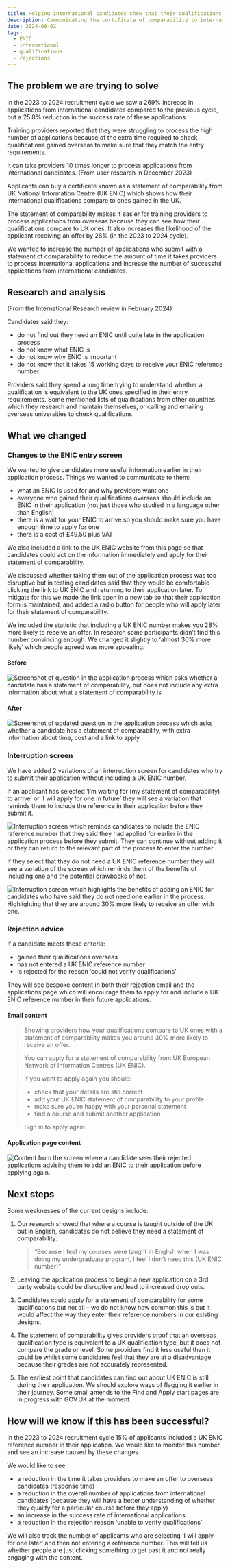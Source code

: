 ```yaml
---
title: Helping international candidates show that their qualifications are equivalent to UK ones
description: Communicating the certificate of comparability to international candidates so that they can apply for one at the right time in their application
date: 2024-09-02
tags:
  - ENIC
  - international
  - qualifications
  - rejections
---
```


## The problem we are trying to solve

In the 2023 to 2024 recruitment cycle we saw a 269% increase in applications from international candidates compared to the previous cycle, but a 25.8% reduction in the success rate of these applications.

Training providers reported that they were struggling to process the high number of applications because of the extra time required to check qualifications gained overseas to make sure that they match the entry requirements.

It can take providers 10 times longer to process applications from international candidates. (From user research in December 2023)

Applicants can buy a certificate known as a statement of comparability from UK National Information Centre (UK ENIC) which shows how their international qualifications compare to ones gained in the UK.

The statement of comparability makes it easier for training providers to process applications from overseas because they can see how their qualifications compare to UK ones. It also increases the likelihood of the applicant receiving an offer by 28% (in the 2023 to 2024 cycle).

We wanted to increase the number of applications who submit with a statement of comparability to reduce the amount of time it takes providers to process international applications and increase the number of successful applications from international candidates.

## Research and analysis

(From the International Research review in February 2024)

Candidates said they:

- do not find out they need an ENIC until quite late in the application process
- do not know what ENIC is
- do not know why ENIC is important
- do not know that it takes 15 working days to receive your ENIC reference number

Providers said they spend a long time trying to understand whether a qualification is equivalent to the UK ones specified in their entry requirements. Some mentioned lists of qualifications from other countries which they research and maintain themselves, or calling and emailing overseas universities to check qualifications.

## What we changed

### Changes to the ENIC entry screen

We wanted to give candidates more useful information earlier in their application process. Things we wanted to communicate to them:

- what an ENIC is used for and why providers want one
- everyone who gained their qualifications overseas should include an ENIC in their application (not just those who studied in a language other than English)
- there is a wait for your ENIC to arrive so you should make sure you have enough time to apply for one
- there is a cost of £49.50 plus VAT

We also included a link to the UK ENIC website from this page so that candidates could act on the information immediately and apply for their statement of comparability.

We discussed whether taking them out of the application process was too disruptive but in testing candidates said that they would be comfortable clicking the link to UK ENIC and returning to their application later. To mitigate for this we made the link open in a new tab so that their application form is maintained, and added a radio button for people who will apply later for their statement of comparability.

We included the statistic that including a UK ENIC number makes you 28% more likely to receive an offer. In research some participants didn’t find this number convincing enough. We changed it slightly to ‘almost 30% more likely’ which people agreed was more appealing.

#### Before

![Screenshot of question in the application process which asks whether a candidate has a statement of comparability, but does not include any extra information about what a statement of comparability is](/apply-for-teacher-training/communicating-enic-to-international-candidates/ENIC-question-in-apply-old.png)

#### After

![Screenshot of updated question in the application process which asks whether a candidate has a statement of comparability, with extra information about time, cost and a link to apply](/apply-for-teacher-training/communicating-enic-to-international-candidates/ENIC-question-in-apply-new.jpg)

### Interruption screen

We have added 2 variations of an interruption screen for candidates who try to submit their application without including a UK ENIC number.

If an applicant has selected ‘I’m waiting for (my statement of comparability) to arrive’ or ‘I will apply for one in future’ they will see a variation that reminds them to include the reference in their application before they submit it.

![Interruption screen which reminds candidates to include the ENIC reference number that they said they had applied for earlier in the application process before they submit. They can continue without adding it or they can return to the relevant part of the process to enter the number](/apply-for-teacher-training/communicating-enic-to-international-candidates/ENIC-interruption-screen-positive-answer.jpg)

If they select that they do not need a UK ENIC reference number they will see a variation of the screen which reminds them of the benefits of including one and the potential drawbacks of not.

![Interruption screen which highlights the benefits of adding an ENIC for candidates who have said they do not need one earlier in the process. Highlighting that they are around 30% more likely to receive an offer with one.](/apply-for-teacher-training/communicating-enic-to-international-candidates/ENIC-interruption-dont-want.jpg)

### Rejection advice

If a candidate meets these criteria:

- gained their qualifications overseas
- has not entered a UK ENIC reference number
- is rejected for the reason ‘could not verify qualifications’

They will see bespoke content in both their rejection email and the applications page which will encourage them to apply for and include a UK ENIC reference number in their future applications.

#### Email content

> Showing providers how your qualifications compare to UK ones with a statement of comparability makes you around 30% more likely to receive an offer.
>
> You can apply for a statement of comparability from UK European Network of Information Centres (UK ENIC).
>
> If you want to apply again you should:
>
> - check that your details are still correct
> - add your UK ENIC statement of comparability to your profile
> - make sure you’re happy with your personal statement
> - find a course and submit another application
>
> Sign in to apply again.

#### Application page content

![Content from the screen where a candidate sees their rejected applications advising them to add an ENIC to their application before applying again.](/apply-for-teacher-training/communicating-enic-to-international-candidates/ENIC-rejection-screen.png)

## Next steps

Some weaknesses of the current designs include:

1. Our research showed that where a course is taught outside of the UK but in English, candidates do not believe they need a statement of comparability:

    > “Because I feel my courses were taught in English when I was doing my undergraduate program, I feel I don’t need this (UK ENIC number)”

2. Leaving the application process to begin a new application on a 3rd party website could be disruptive and lead to increased drop outs.

3. Candidates could apply for a statement of comparability for some qualifications but not all – we do not know how common this is but it would affect the way they enter their reference numbers in our existing designs.

4. The statement of comparability gives providers proof that an overseas qualification type is equivalent to a UK qualification type, but it does not compare the grade or level. Some providers find it less useful than it could be whilst some candidates feel that they are at a disadvantage because their grades are not accurately represented.

5. The earliest point that candidates can find out about UK ENIC is still during their application. We should explore ways of flagging it earlier in their journey. Some small amends to the Find and Apply start pages are in progress with GOV.UK at the moment.

## How will we know if this has been successful?

In the 2023 to 2024 recruitment cycle 15% of applicants included a UK ENIC reference number in their application. We would like to monitor this number and see an increase caused by these changes.

We would like to see:

- a reduction in the time it takes providers to make an offer to overseas candidates (response time)
- a reduction in the overall number of applications from international candidates (because they will have a better understanding of whether they qualify for a particular course before they apply)
- an increase in the success rate of international applications
- a reduction in the rejection reason ‘unable to verify qualifications’

We will also track the number of applicants who are selecting ‘I will apply for one later’ and then not entering a reference number. This will tell us whether people are just clicking something to get past it and not really engaging with the content.
